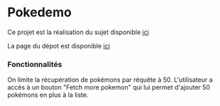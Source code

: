 # Pokedemo

Ce projet est la réalisation du sujet disponible [ici](https://github.com/barais/teaching-jxs-angular/)

La page du dépot est disponible [ici](https://nolwenn-dujardin.github.io/pokedemo/)

### Fonctionnalités

On limite la récupération de pokémons par réquête à 50. 
L'utilisateur a accès à un bouton "Fetch more pokemon" qui lui permet d'ajouter 50 pokémons en plus à la liste.
